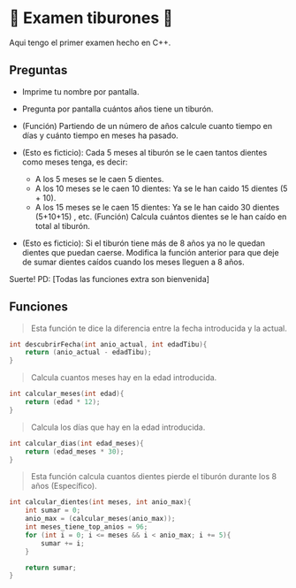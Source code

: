 # 🦈 Examen tiburones 🦈

Aqui tengo el primer examen hecho en C++.

## Preguntas

* Imprime tu nombre por pantalla.

* Pregunta por pantalla cuántos años tiene un tiburón.

* (Función) Partiendo de un número de años calcule cuanto tiempo en días y cuánto tiempo en meses ha pasado.

* (Esto es ficticio): Cada 5 meses al tiburón se le caen tantos dientes como meses tenga, es decir:
     * A los 5 meses se le caen 5 dientes.
     * A los 10 meses se le caen 10 dientes: Ya se le han caido 15 dientes (5 + 10).
     * A los 15 meses se le caen 15 dientes: Ya se le han caido 30 dientes (5+10+15) , etc.
(Función) Calcula cuántos dientes se le han caído en total al tiburón.

* (Esto es ficticio): Si el tiburón tiene más de 8 años ya no le quedan dientes que puedan caerse.
  Modifica la función anterior para que deje de sumar dientes caídos cuando los meses lleguen a 8 años.

Suerte! 
PD: [Todas las funciones extra son bienvenida]

## Funciones

> Esta función te dice la diferencia entre la fecha introducida y la actual.

```cpp
int descubrirFecha(int anio_actual, int edadTibu){
    return (anio_actual - edadTibu);
}
```

> Calcula cuantos meses hay en la edad introducida.

```cpp
int calcular_meses(int edad){
    return (edad * 12);
}
```

> Calcula los días que hay en la edad introducida.

```cpp
int calcular_dias(int edad_meses){
    return (edad_meses * 30);
}
```

> Esta función calcula cuantos dientes pierde el tiburón durante los 8 años (Específico).

```cpp
int calcular_dientes(int meses, int anio_max){
    int sumar = 0;
    anio_max = (calcular_meses(anio_max));
    int meses_tiene_top_anios = 96;
    for (int i = 0; i <= meses && i < anio_max; i += 5){
        sumar += i;
    }

    return sumar;
}
```
